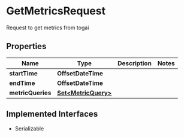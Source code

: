 

# GetMetricsRequest

Request to get metrics from togai

## Properties

| Name | Type | Description | Notes |
|------------ | ------------- | ------------- | -------------|
|**startTime** | **OffsetDateTime** |  |  |
|**endTime** | **OffsetDateTime** |  |  |
|**metricQueries** | [**Set&lt;MetricQuery&gt;**](MetricQuery.md) |  |  |


## Implemented Interfaces

* Serializable


